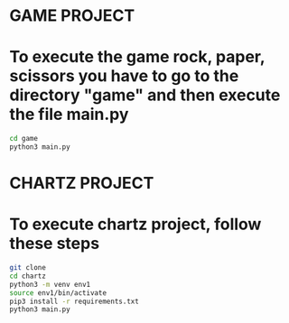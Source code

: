 # GAME PROJECT

# To execute the game rock, paper, scissors you have to go to the directory "game" and then execute the file main.py

```sh
cd game
python3 main.py
```

# CHARTZ PROJECT

# To execute chartz project, follow these steps

```sh
git clone
cd chartz
python3 -m venv env1
source env1/bin/activate
pip3 install -r requirements.txt
python3 main.py
```